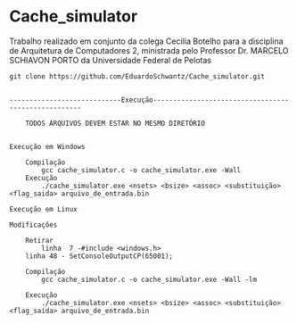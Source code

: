 # Cache_simulator
Trabalho realizado em conjunto da colega Cecilia Botelho para a disciplina de Arquitetura de Computadores 2, ministrada pelo Professor Dr. MARCELO SCHIAVON PORTO da Universidade Federal de Pelotas

	git clone https://github.com/EduardoSchwantz/Cache_simulator.git


	----------------------------Execução----------------------------------------------------

		TODOS ARQUIVOS DEVEM ESTAR NO MESMO DIRETÓRIO
    

	Execução em Windows

	    Compilação
		    gcc cache_simulator.c -o cache_simulator.exe -Wall
	    Execução
		    ./cache_simulator.exe <nsets> <bsize> <assoc> <substituição> <flag_saida> arquivo_de_entrada.bin

	Execução em Linux

	Modificações
	
		Retirar
    		linha  7 -#include <windows.h>
		linha 48 - SetConsoleOutputCP(65001);
    
	    Compilação
		    gcc cache_simulator.c -o cache_simulator.exe -Wall -lm 
      
	    Execução
		    ./cache_simulator.exe <nsets> <bsize> <assoc> <substituição> <flag_saida> arquivo_de_entrada.bin
